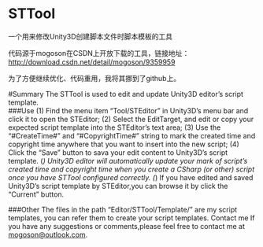 # STTool
一个用来修改Unity3D创建脚本文件时脚本模板的工具

代码源于mogoson在CSDN上开放下载的工具，链接地址：
http://download.csdn.net/detail/mogoson/9359959

为了方便继续优化、代码重用，我将其挪到了github上。

#Summary
The STTool is used to edit and update Unity3D editor’s script template.  
###Use
(1) Find the menu item “Tool/STEditor” in Unity3D’s menu bar and click it to open the STEditor;
(2) Select the EditTarget, and edit or copy your expected script template into the STEditor’s text area;
(3) Use the “#CreateTime#” and “#CopyrightTime#” string to mark the created time and copyright time anywhere that you want to insert into the new script;
(4) Click the “Save” button to sava your edit content to Unity3D’s script template.
(*) Unity3D editor will automatically update your mark of script’s created time and copyright time when you create a CSharp (or other) script once you have STTool configured correctly.
(*) If you have edited and saved Unity3D’s script template by STEditor,you can browse it by click the “Current” button. 

###Other
The files in the path “Editor/STTool/Template/” are my script templates, you can refer them to create your script templates.
Contact me
If you have any suggestions or comments,please feel free to contact me at mogoson@outlook.com.
